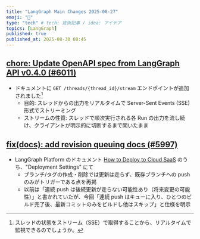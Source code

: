```yaml
---
title: "LangGraph Main Changes 2025-08-27"
emoji: "📝"
type: "tech" # tech: 技術記事 / idea: アイデア
topics: [LangGraph]
published: true
published_at: 2025-08-30 08:45
---
```


## [chore: Update OpenAPI spec from LangGraph API v0.4.0 (#6011)](https://github.com/langchain-ai/langgraph/commit/b63572ee16bf59883475b14795aa291d61582f21)

- ドキュメントに `GET /threads/{thread_id}/stream` エンドポイントが追加されました[^1]
  - 目的: スレッドからの出力をリアルタイムで Server-Sent Events (SSE) 形式でストリーミング
  - ストリームの性質: スレッドで順次実行される各 Run の出力を流し続け、クライアントが明示的に切断するまで開いたまま

## [fix(docs): add revision queuing docs (#5997)](https://github.com/langchain-ai/langgraph/commit/f3423c052e1feb2236edf363ed3aad57e91175f7)

- LangGraph Platform のドキュメント [How to Deploy to Cloud SaaS](https://langchain-ai.github.io/langgraphjs/cloud/deployment/cloud/#how-to-deploy-to-cloud-saas) のうち、"Deployment Settings" にて
  - ブランチ/タグの作成・削除では更新は走らず、既存ブランチへの push のみがトリガーである点を再掲
  - 以前は「連続 push は後続更新が走らない可能性あり（将来変更の可能性）」と書かれていたが、今回「連続 push はキューに入り、ひとつのビルド完了後、最新コミットのみをビルドし他はスキップ」と仕様を明示

[^1]: スレッドの状態をストリーム（SSE）で取得することから、リアルタイムで監視できるのでしょうか。